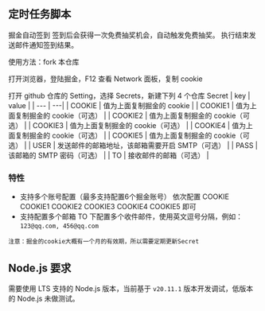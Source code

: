 ## 定时任务脚本

掘金自动签到 签到后会获得一次免费抽奖机会，自动触发免费抽奖。
执行结束发送邮件通知签到结果。

使用方法：fork 本仓库

打开浏览器，登陆掘金，F12 查看 Network 面板，复制 cookie

打开 github 仓库的 Setting，选择 Secrets，新建下列 4 个仓库 Secret
| key | value |
| --- | ---|
| COOKIE | 值为上面复制掘金的 cookie |
| COOKIE1 | 值为上面复制掘金的 cookie（可选） |
| COOKIE2 | 值为上面复制掘金的 cookie（可选） |
| COOKIE3 | 值为上面复制掘金的 cookie（可选） |
| COOKIE4 | 值为上面复制掘金的 cookie（可选） |
| COOKIE5 | 值为上面复制掘金的 cookie（可选） |
| USER | 发送邮件的邮箱地址，该邮箱需要开启 SMTP（可选） |
| PASS | 该邮箱的 SMTP 密码（可选） |
| TO | 接收邮件的邮箱（可选） |

### 特性
- 支持多个账号配置（最多支持配置6个掘金账号）
    依次配置 COOKIE COOKIE1 COOKIE2 COOKIE3 COOKIE4 COOKIE5 即可
- 支持配置多个邮箱
    TO 下配置多个收件邮件，使用英文逗号分隔，例如：`123@qq.com, 456@qq.com`

`注意：掘金的cookie大概有一个月的有效期，所以需要定期更新Secret`

## Node.js 要求

需要使用 LTS 支持的 Node.js 版本，当前基于 `v20.11.1` 版本开发调试，低版本的 Node.js 未做测试。
